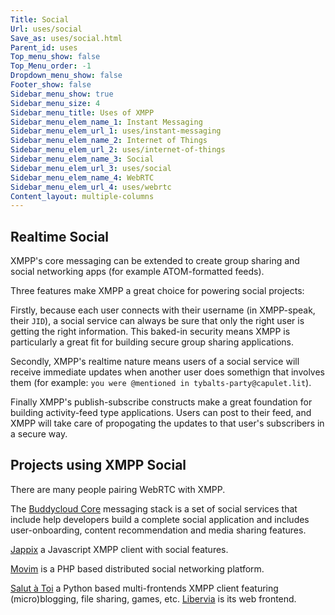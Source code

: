 ```yaml
---
Title: Social
Url: uses/social
Save_as: uses/social.html
Parent_id: uses
Top_menu_show: false
Top_Menu_order: -1
Dropdown_menu_show: false
Footer_show: false
Sidebar_menu_show: true
Sidebar_menu_size: 4
Sidebar_menu_title: Uses of XMPP
Sidebar_menu_elem_name_1: Instant Messaging
Sidebar_menu_elem_url_1: uses/instant-messaging
Sidebar_menu_elem_name_2: Internet of Things
Sidebar_menu_elem_url_2: uses/internet-of-things
Sidebar_menu_elem_name_3: Social
Sidebar_menu_elem_url_3: uses/social
Sidebar_menu_elem_name_4: WebRTC
Sidebar_menu_elem_url_4: uses/webrtc
Content_layout: multiple-columns
---
```


## Realtime Social

XMPP's core messaging can be extended to create group sharing and social networking apps (for example ATOM-formatted feeds).

Three features make XMPP a great choice for powering social projects:

Firstly, because each user connects with their username (in XMPP-speak, their `JID`), a social service can always be sure that only the right user is getting the right information. This baked-in security means XMPP is particularly a great fit for building secure group sharing applications.  

Secondly, XMPP's realtime nature means users of a social service will receive immediate updates when another user does somethign that involves them (for example: `you were @mentioned in tybalts-party@capulet.lit`).

Finally XMPP's publish-subscribe constructs make a great foundation for building activity-feed type applications. Users can post to their feed, and XMPP will take care of propogating the updates to that user's subscribers in a secure way.

## Projects using XMPP Social

There are many people pairing WebRTC with XMPP. 

The [Buddycloud Core](http://buddycloud.com/core) messaging stack is a set of social services that include help developers build a complete social application and includes user-onboarding, content recommendation and media sharing features.

[Jappix](https://jappix.org) a Javascript XMPP client with social features.

[Movim](https://movim.eu/) is a PHP based distributed social networking platform.

[Salut à Toi](http://salut-a-toi.org) a Python based multi-frontends XMPP client featuring (micro)blogging, file sharing, games, etc. [Libervia](https://libervia.org) is its web frontend.
